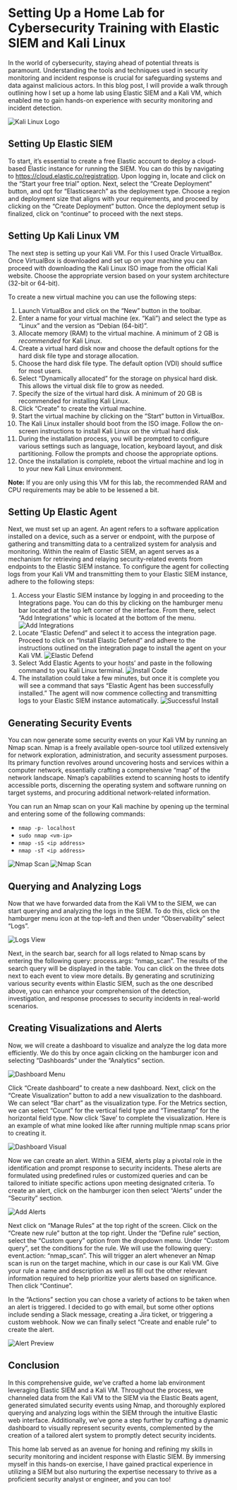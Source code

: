 # Setting Up a Home Lab for Cybersecurity Training with Elastic SIEM and Kali Linux

In the world of cybersecurity, staying ahead of potential threats is paramount. Understanding the tools and techniques used in security monitoring and incident response is crucial for safeguarding systems and data against malicious actors. In this blog post, I will provide a walk through outlining how I set up a home lab using Elastic SIEM and a Kali VM, which enabled me to gain hands-on experience with security monitoring and incident detection.

![Kali Linux Logo](./images/kali-logo.png)

## Setting Up Elastic SIEM

To start, it’s essential to create a free Elastic account to deploy a cloud-based Elastic instance for running the SIEM. You can do this by navigating to https://cloud.elastic.co/registration. Upon logging in, locate and click on the “Start your free trial” option. Next, select the “Create Deployment” button, and opt for “Elasticsearch” as the deployment type. Choose a region and deployment size that aligns with your requirements, and proceed by clicking on the “Create Deployment” button. Once the deployment setup is finalized, click on “continue” to proceed with the next steps.

## Setting Up Kali Linux VM

The next step is setting up your Kali VM. For this I used Oracle VirtualBox. Once VirtualBox is downloaded and set up on your machine you can proceed with downloading the Kali Linux ISO image from the official Kali website. Choose the appropriate version based on your system architecture (32-bit or 64-bit).

To create a new virtual machine you can use the following steps:

1. Launch VirtualBox and click on the “New” button in the toolbar.
2. Enter a name for your virtual machine (ex. “Kali”) and select the type as “Linux” and the version as “Debian (64-bit)”.
3. Allocate memory (RAM) to the virtual machine. A minimum of 2 GB is *recommended* for Kali Linux.
4. Create a virtual hard disk now and choose the default options for the hard disk file type and storage allocation.
5. Choose the hard disk file type. The default option (VDI) should suffice for most users.
6. Select “Dynamically allocated” for the storage on physical hard disk. This allows the virtual disk file to grow as needed.
7. Specify the size of the virtual hard disk. A minimum of 20 GB is recommended for installing Kali Linux.
8. Click “Create” to create the virtual machine.
9. Start the virtual machine by clicking on the “Start” button in VirtualBox.
10. The Kali Linux installer should boot from the ISO image. Follow the on-screen instructions to install Kali Linux on the virtual hard disk.
11. During the installation process, you will be prompted to configure various settings such as language, location, keyboard layout, and disk partitioning. Follow the prompts and choose the appropriate options.
12. Once the installation is complete, reboot the virtual machine and log in to your new Kali Linux environment.

**Note:** If you are only using this VM for this lab, the recommended RAM and CPU requirements may be able to be lessened a bit.

## Setting Up Elastic Agent

Next, we must set up an agent. An agent refers to a software application installed on a device, such as a server or endpoint, with the purpose of gathering and transmitting data to a centralized system for analysis and monitoring. Within the realm of Elastic SIEM, an agent serves as a mechanism for retrieving and relaying security-related events from endpoints to the Elastic SIEM instance. To configure the agent for collecting logs from your Kali VM and transmitting them to your Elastic SIEM instance, adhere to the following steps:

1. Access your Elastic SIEM instance by logging in and proceeding to the Integrations page. You can do this by clicking on the hamburger menu bar located at the top left corner of the interface. From there, select “Add Integrations” whic is located at the bottom of the menu.
![Add Integrations](./images/add-integrations.png)
2. Locate “Elastic Defend” and select it to access the integration page. Proceed to click on “Install Elastic Defend” and adhere to the instructions outlined on the integration page to install the agent on your Kali VM.
![Elastic Defend](./images/elastic-defend.png)
3. Select ‘Add Elastic Agents to your hosts’ and paste in the following command to you Kali Linux terminal.
![Install Code](./images/install-code.png)
4. The installation could take a few minutes, but once it is complete you will see a command that says “Elastic Agent has been successfully installed.” The agent will now commence collecting and transmitting logs to your Elastic SIEM instance automatically.
![Successful Install](./images/successful-install.png)

## Generating Security Events

You can now generate some security events on your Kali VM by running an Nmap scan. Nmap is a freely available open-source tool utilized extensively for network exploration, administration, and security assessment purposes. Its primary function revolves around uncovering hosts and services within a computer network, essentially crafting a comprehensive “map” of the network landscape. Nmap’s capabilities extend to scanning hosts to identify accessible ports, discerning the operating system and software running on target systems, and procuring additional network-related information.

You can run an Nmap scan on your Kali machine by opening up the terminal and entering some of the following commands:

- `nmap -p- localhost`
- `sudo nmap <vm-ip>`
- `nmap -sS <ip address>`
- `nmap -sT <ip address>`

![Nmap Scan](./images/nmap-scan1.png)
![Nmap Scan](./images/nmap-scan2.png)

## Querying and Analyzing Logs

Now that we have forwarded data from the Kali VM to the SIEM, we can start querying and analyzing the logs in the SIEM. To do this, click on the hamburger menu icon at the top-left and then under “Observability” select “Logs”.

![Logs View](./images/logs-view-elastic.png)

Next, in the search bar, search for all logs related to Nmap scans by entering the following query: process.args: “nmap_scan”. The results of the search query will be displayed in the table. You can click on the three dots next to each event to view more details. By generating and scrutinizing various security events within Elastic SIEM, such as the one described above, you can enhance your comprehension of the detection, investigation, and response processes to security incidents in real-world scenarios.

## Creating Visualizations and Alerts

Now, we will create a dashboard to visualize and analyze the log data more efficiently. We do this by once again clicking on the hamburger icon and selecting “Dashboards” under the “Analytics” section.

![Dashboard Menu](./images/dashboards-elastic.png)

 Click “Create dashboard” to create a new dashboard. Next, click on the “Create Visualization” button to add a new visualization to the dashboard. We can select “Bar chart” as the visualization type. For the Metrics section, we can select “Count” for the vertical field type and “Timestamp” for the horizontal field type. Now click ‘Save’ to complete the visualization. Here is an example of what mine looked like after running multiple nmap scans prior to creating it.

![Dashboard Visual](./images/dashboard-visual.png)

Now we can create an alert. Within a SIEM, alerts play a pivotal role in the identification and prompt response to security incidents. These alerts are formulated using predefined rules or customized queries and can be tailored to initiate specific actions upon meeting designated criteria. To create an alert, click on the hamburger icon then select “Alerts” under the “Security” section.

![Add Alerts](./images/alerts-elastic.png)

Next click on “Manage Rules” at the top right of the screen. Click on the “Create new rule” button at the top right. Under the “Define rule” section, select the “Custom query” option from the dropdown menu. Under “Custom query”, set the conditions for the rule. We will use the following query: event.action: “nmap_scan”. This will trigger an alert whenever an Nmap scan is run on the target machine, which in our case is our Kali VM. Give your rule a name and description as well as fill out the other relevant information required to help prioritize your alerts based on significance. Then click “Continue”.

In the “Actions” section you can chose a variety of actions to be taken when an alert is triggered. I decided to go with email, but some other options include sending a Slack message, creating a Jira ticket, or triggering a custom webhook. Now we can finally select “Create and enable rule” to create the alert.

![Alert Preview](./images/alert-preview.png)

## Conclusion

In this comprehensive guide, we’ve crafted a home lab environment leveraging Elastic SIEM and a Kali VM. Throughout the process, we channeled data from the Kali VM to the SIEM via the Elastic Beats agent, generated simulated security events using Nmap, and thoroughly explored querying and analyzing logs within the SIEM through the intuitive Elastic web interface. Additionally, we’ve gone a step further by crafting a dynamic dashboard to visually represent security events, complemented by the creation of a tailored alert system to promptly detect security incidents.

This home lab served as an avenue for honing and refining my skills in security monitoring and incident response with Elastic SIEM. By immersing myself in this hands-on exercise, I have gained practical experience in utilizing a SIEM but also nurturing the expertise necessary to thrive as a proficient security analyst or engineer, and you can too!

